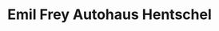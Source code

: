 ---
title: "Emil Frey Autohaus Hentschel"
url: /hannover/emil-frey-autohaus-hentschel/
shop: Autohaus
---